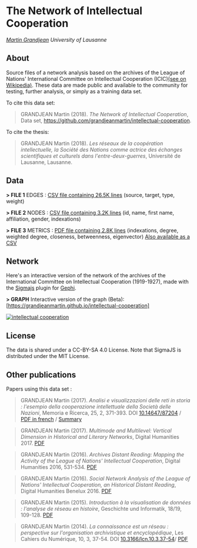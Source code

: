 # The Network of Intellectual Cooperation
*[Martin Grandjean](http://www.martingrandjean.ch) University of Lausanne*

## About ##
Source files of a network analysis based on the archives of the League of Nations' International Committee on Intellectual Cooperation (ICIC)[(see on Wikipedia)](https://en.wikipedia.org/wiki/International_Committee_on_Intellectual_Cooperation). These data are made public and available to the community for testing, further analysis, or simply as a training data set.

To cite this data set: 

> GRANDJEAN Martin (2018). *The Network of Intellectual Cooperation*, Data set, https://github.com/grandjeanmartin/intellectual-cooperation.

To cite the thesis:

> GRANDJEAN Martin (2018). *Les réseaux de la coopération intellectuelle, la Société des Nations comme actrice des échanges scientifiques et culturels dans l'entre-deux-guerres*, Université de Lausanne, Lausanne.


## Data ##

**> FILE 1** EDGES : [CSV file containing 26.5K lines](https://github.com/grandjeanmartin/intellectual-cooperation/blob/master/data/IntellectualCooperation_edges.csv) (source, target, type, weight)

**> FILE 2** NODES : [CSV file containing 3.2K lines](https://github.com/grandjeanmartin/intellectual-cooperation/blob/master/data/IntellectualCooperation_nodes.csv) (id, name, first name, affiliation, gender, indexations)

**> FILE 3** METRICS : [PDF file containing 2.8K lines](https://github.com/grandjeanmartin/intellectual-cooperation/blob/master/data/IntellectualCooperation_metrics.pdf) (indexations, degree, weighted degree, closeness, betweenness, eigenvector) [Also available as a CSV](https://github.com/grandjeanmartin/intellectual-cooperation/blob/master/data/IntellectualCooperation_metrics.csv)


## Network ##
Here's an interactive version of the network of the archives of the International Committee on Intellectual Cooperation (1919-1927), made with the [Sigmajs](http://sigmajs.org) plugin for [Gephi](http://gephi.org).

**> GRAPH** Interactive version of the graph (Beta): [https://grandjeanmartin.github.io/intellectual-cooperation]

<a href="https://grandjeanmartin.github.io/intellectual-cooperation/ "><img src="https://raw.githubusercontent.com/grandjeanmartin/intellectual-cooperation/master/images/illustration.png" alt="intellectual cooperation"></a>
  
## License ##
The data is shared under a CC-BY-SA 4.0 License. Note that SigmaJS is distributed under the MIT License.

## Other publications ##
Papers using this data set :

> GRANDJEAN Martin (2017). *Analisi e visualizzazioni delle reti in storia : l'esempio della cooperazione intellettuale della Società delle Nazioni*, Memoria e Ricerca, 25, 2, 371-393. DOI [10.14647/87204](https://www.rivisteweb.it/doi/10.14647/87204) / [PDF in french](https://halshs.archives-ouvertes.fr/halshs-01610098) / [Summary](http://www.martingrandjean.ch/complex-structures-and-international-organizations/)

> GRANDJEAN Martin (2017). *Multimode and Multilevel: Vertical Dimension in Historical and Literary Networks*, Digital Humanities 2017. [PDF](https://halshs.archives-ouvertes.fr/halshs-01525539)

> GRANDJEAN Martin (2016). *Archives Distant Reading: Mapping the Activity of the League of Nations' Intellectual Cooperation*, Digital Humanities 2016, 531-534. [PDF](https://halshs.archives-ouvertes.fr/halshs-01525565)

> GRANDJEAN Martin (2016). *Social Network Analysis of the League of Nations' Intellectual Cooperation, an Historical Distant Reading*, Digital Humanities Benelux 2016. [PDF](https://halshs.archives-ouvertes.fr/hal-01525570v1)

> GRANDJEAN Martin (2015). *Introduction à la visualisation de données : l'analyse de réseau en histoire*, Geschichte und Informatik, 18/19, 109-128. [PDF](https://halshs.archives-ouvertes.fr/halshs-01525543)

> GRANDJEAN Martin (2014). *La connaissance est un réseau : perspective sur l'organisation archivistique et encyclopédique*, Les Cahiers du Numérique, 10, 3, 37-54. DOI [10.3166/lcn.10.3.37-54](https://www.cairn.info/revue-les-cahiers-du-numerique-2014-3-p-37.htm)/ [PDF](https://halshs.archives-ouvertes.fr/halshs-01525545)

